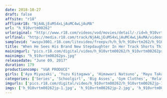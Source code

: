 ```yaml
---
date: 2018-10-27
draft: false
affsite: "r18"
afflinkr18: "NjA4LjEuMS4xLjAuMC4wLjAuMA"
url: "h_910vrtm00262"
urloriginal: "http://www.r18.com/videos/vod/movies/detail/-/id=h_910vrtm00262"
urlfinal: "http://media.r18.com/track/NjA4LjEuMS4xLjAuMC4wLjAuMA/videos/vod/movies/detail/-/id=h_910vrtm00262"
samplevid: "awspv3001.r18.com/litevideo/freepv/h/h_9/h_910vrtm262/h_910vrtm262_dmb_w.mp4"
title: "When He Sees His Brand New Stepdaughter In Her Track Shorts This Naughty Stepfather Slips Her An Aphrodisiac. It's Super Effective! He Catches Her Rubbing Her Pussy Against A Table, Big Booty Shaking - But When She Sees Him, She Shoves Him Down To Take His Cock Raw And Starts Begging For His Creampie!"
mainimgurl: "pics.r18.com/digital/video/h_910vrtm00262/h_910vrtm00262ps.jpg"
mainimgs: "h_910vrtm00262ps.jpg"
releasedate: "June 09, 2017"
duration: 179
productioncomp: "V&R PRODUCE"
girls: ['Aya Miyazaki', 'Yuzu Kitagawa', 'Himawari Natsuno', 'Mayu Takanashi']
categories: ['Series', 'Schoolgirl', 'Big Asses', 'Gym Clothes', 'Relatives', 'Variety', 'Ass Lover', 'Cowgirl', 'Creampie', 'Masturbation']
imgurls: ['pics.r18.com/digital/video/h_910vrtm00262/h_910vrtm00262jp-1.jpg', 'pics.r18.com/digital/video/h_910vrtm00262/h_910vrtm00262jp-2.jpg', 'pics.r18.com/digital/video/h_910vrtm00262/h_910vrtm00262jp-3.jpg', 'pics.r18.com/digital/video/h_910vrtm00262/h_910vrtm00262jp-4.jpg', 'pics.r18.com/digital/video/h_910vrtm00262/h_910vrtm00262jp-5.jpg', 'pics.r18.com/digital/video/h_910vrtm00262/h_910vrtm00262jp-6.jpg', 'pics.r18.com/digital/video/h_910vrtm00262/h_910vrtm00262jp-7.jpg', 'pics.r18.com/digital/video/h_910vrtm00262/h_910vrtm00262jp-8.jpg', 'pics.r18.com/digital/video/h_910vrtm00262/h_910vrtm00262jp-9.jpg', 'pics.r18.com/digital/video/h_910vrtm00262/h_910vrtm00262jp-10.jpg', 'pics.r18.com/digital/video/h_910vrtm00262/h_910vrtm00262jp-11.jpg', 'pics.r18.com/digital/video/h_910vrtm00262/h_910vrtm00262jp-12.jpg', 'pics.r18.com/digital/video/h_910vrtm00262/h_910vrtm00262jp-13.jpg', 'pics.r18.com/digital/video/h_910vrtm00262/h_910vrtm00262jp-14.jpg', 'pics.r18.com/digital/video/h_910vrtm00262/h_910vrtm00262jp-15.jpg', 'pics.r18.com/digital/video/h_910vrtm00262/h_910vrtm00262jp-16.jpg', 'pics.r18.com/digital/video/h_910vrtm00262/h_910vrtm00262jp-17.jpg', 'pics.r18.com/digital/video/h_910vrtm00262/h_910vrtm00262jp-18.jpg', 'pics.r18.com/digital/video/h_910vrtm00262/h_910vrtm00262jp-19.jpg', 'pics.r18.com/digital/video/h_910vrtm00262/h_910vrtm00262jp-20.jpg']
imgs: ['h_910vrtm00262jp-1.jpg', 'h_910vrtm00262jp-2.jpg', 'h_910vrtm00262jp-3.jpg', 'h_910vrtm00262jp-4.jpg', 'h_910vrtm00262jp-5.jpg', 'h_910vrtm00262jp-6.jpg', 'h_910vrtm00262jp-7.jpg', 'h_910vrtm00262jp-8.jpg', 'h_910vrtm00262jp-9.jpg', 'h_910vrtm00262jp-10.jpg', 'h_910vrtm00262jp-11.jpg', 'h_910vrtm00262jp-12.jpg', 'h_910vrtm00262jp-13.jpg', 'h_910vrtm00262jp-14.jpg', 'h_910vrtm00262jp-15.jpg', 'h_910vrtm00262jp-16.jpg', 'h_910vrtm00262jp-17.jpg', 'h_910vrtm00262jp-18.jpg', 'h_910vrtm00262jp-19.jpg', 'h_910vrtm00262jp-20.jpg']
---
```

